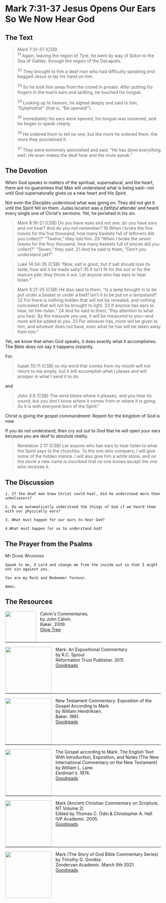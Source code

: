 # Mark 7:31-37 Jesus Opens Our Ears So We Now Hear God

## The Text

>Mark 7:31–37 (CSB)  
><sup> 31 </sup> Again, leaving the region of Tyre, he went by way of Sidon to the Sea of Galilee, through the region of the Decapolis. 

><sup> 32 </sup> They brought to him a deaf man who had difficulty speaking and begged Jesus to lay his hand on him. 

><sup> 33 </sup> So he took him away from the crowd in private. After putting his fingers in the man’s ears and spitting, he touched his tongue. 

><sup> 34 </sup> Looking up to heaven, he sighed deeply and said to him, “Ephphatha!” (that is, “Be opened!”). 

><sup> 35 </sup> Immediately his ears were opened, his tongue was loosened, and he began to speak clearly. 

><sup> 36 </sup> He ordered them to tell no one, but the more he ordered them, the more they proclaimed it. 

><sup> 37 </sup> They were extremely astonished and said, “He has done everything well. He even makes the deaf hear and the mute speak.”

## The Devotion

When God speaks in matters of the spiritual, supernatural, and the heart, there are no guarantees that Man will understand what is being said--not until God supernaturally gives us a new heart and His Spirit.

Not even the Disciples understood what was going on. They did not get it until the Spirit fell on them. Judas Iscariot was a *faithful* attender and heard every single one of Christ's sermons. Yet, he perished in his sin.

>Mark 8:18-21 (CSB) Do you have eyes and not see; do you have ears and not hear? And do you not remember? 19 When I broke the five loaves for the five thousand, how many baskets full of leftovers did you collect?”
“Twelve,” they told him.
20 “When I broke the seven loaves for the four thousand, how many baskets full of pieces did you collect?”
“Seven,” they said.
21 And he said to them, “Don’t you understand yet?”

>Luke 14:34-35 (CSB) “Now, salt is good, but if salt should lose its taste, how will it be made salty? 35 It isn’t fit for the soil or for the manure pile; they throw it out. Let anyone who has ears to hear listen.”

>Mark 4:21-25 (CSB) He also said to them, “Is a lamp brought in to be put under a basket or under a bed? Isn’t it to be put on a lampstand? 22 For there is nothing hidden that will not be revealed, and nothing concealed that will not be brought to light. 23 If anyone has ears to hear, let him listen.” 24 And he said to them, “Pay attention to what you hear. By the measure you use, it will be measured to you—and more will be added to you. 25 For whoever has, more will be given to him, and whoever does not have, even what he has will be taken away from him.”

Yet, we know that when God speaks, it does exactly what it accomplishes. The Bible does not say it happens instantly.

For:

>Isaiah 55:11 (CSB) so my word that comes from my mouth
will not return to me empty,
but it will accomplish what I please
and will prosper in what I send it to do.

and

>John 3:8 (CSB) The wind blows where it pleases, and you hear its sound, but you don’t know where it comes from or where it is going. So it is with everyone born of the Spirit.”

Christ is giving the gospel commandment: Repent for the kingdom of God is now.

If you do not understand, then cry out out to God that he will open your ears because you are deaf to absolute reality.

>Revelation 2:17 (CSB) Let anyone who has ears to hear listen to what the Spirit says to the churches. To the one who conquers, I will give some of the hidden manna. I will also give him a white stone, and on the stone a new name is inscribed that no one knows except the one who receives it.

## The Discussion

```text
1. If the deaf man knew Christ could heal, did he understood more than unbelievers?
```

```text
2. Do we automatically understand the things of God if we heard them with our physically ears?
```

```text
3. What must happen for our ears to hear God?
```

```text
4.What must happen for us to understand God?
```

## The Prayer from the Psalms

>

<div style='font-variant: small-caps;'>
My Divine Whisperer
</div>

```text
Speak to me, O Lord and change me from the inside out so that I might not sin against you.

You are my Rock and Redeemer forever.

Amen.
```

<div style="page-break-after: always;"></div>



## The Resources

<p style="clear:both;">

<img src="/images/resources/commentary-calvin-set.png" align="left" width="100" style="padding-right: 10px" />Calvin's Commentaries.  
by John Calvin.  
Baker. 2009.  
[Olive Tree](https://www.olivetree.com/store/product.php?productid=17517)

<p style="clear:both;">

---

<img src="/images/resources/commentary-mark-sproul.jpg" align="left" width="150" style="padding-right: 10px" />Mark: An Expositional Commentary  
by R.C. Sproul.  
Reformation Trust Publisher. 2011.  
[Goodreads](https://www.goodreads.com/book/show/13329901-mark?ac=1&from_search=true&qid=AjPCOwNAXj&rank=1)

<p style="clear:both;">

---

<img src="/images/resources/commentary-mark-hendriksen.jpg" align="left" width="150" style="padding-right: 10px" />New Testament Commentary: Exposition of the Gospel According to Mark  
by William Hendriksen.  
Baker. 1981.  
[Goodreads](https://www.goodreads.com/book/show/2365098.Mark)

<p style="clear:both;">

---

<img src="/images/resources/commentary-mark-lane.jpg" align="left" width="150" style="padding-right: 10px" />The Gospel according to Mark: The English Text With Introduction, Exposition, and Notes (The New International Commentary on the New Testament)  
by William L. Lane.  
Eerdman's. 1974.  
[Goodreads](https://www.goodreads.com/book/show/978619.The_Gospel_of_Mark?from_search=true&from_srp=true&qid=UOUMUiJ7z4&rank=2)

<p style="clear:both;">

---

<img src="/images/resources/commentary-mark-oden.jpg" align="left" width="150" style="padding-right: 10px" />Mark (Ancient Christian Commentary on Scripture, NT Volume 2)  
Edited by Thomas C. Odin & Christopher A. Hall  
IVP Academic. 2005.  
[Goodreads](https://www.goodreads.com/book/show/33015669-mark)

<p style="clear:both;">

---

<img src="/images/resources/commentary-mark-gombis.jpg" align="left" width="150" style="padding-right: 10px" />Mark (The Story of God Bible Commentary Series)  
by Timothy G. Gombis.   
Zondervan Academic. March 9th 2021.  
[Goodreads](https://www.goodreads.com/book/show/54287613-mark)

<p style="clear:both;">
